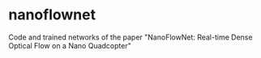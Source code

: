 # nanoflownet
Code and trained networks of the paper "NanoFlowNet: Real-time Dense Optical Flow on a Nano Quadcopter"
